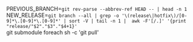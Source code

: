 PREVIOUS_BRANCH=`git rev-parse --abbrev-ref HEAD -- | head -n 1`  
NEW_RELEASE=`git branch --all | grep -o '\(release\|hotfix\)/[0-9]*\.[0-9]*\.[0-9]*' | sort -V | tail -n 1 |  awk -F'[/.]' '{print "release/"$2"."$3"."$4+1}'`  
git submodule foreach sh -c 'git pull'  
 
